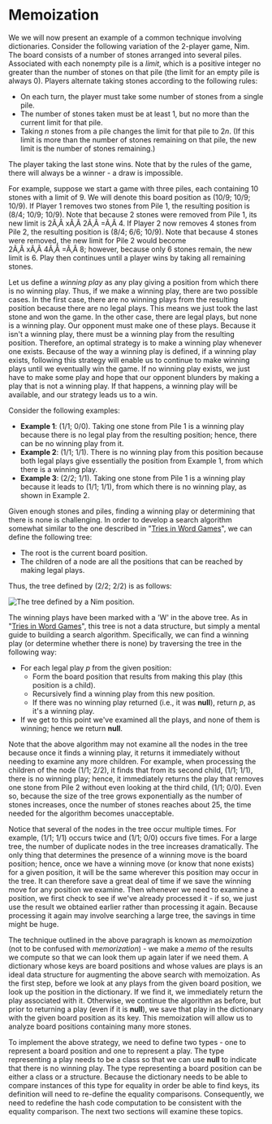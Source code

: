 # Memoization

We we will now present an example of a common technique involving
dictionaries. Consider the following variation of the 2-player game,
Nim. The board consists of a number of stones arranged into several
piles. Associated with each nonempty pile is a *limit*, which is a
positive integer no greater than the number of stones on that pile (the
limit for an empty pile is always 0). Players alternate taking stones
according to the following rules:

  - On each turn, the player must take some number of stones from a
    single pile.
  - The number of stones taken must be at least 1, but no more than the
    current limit for that pile.
  - Taking *n* stones from a pile changes the limit for that pile to
    2*n*. (If this limit is more than the number of stones remaining on
    that pile, the new limit is the number of stones remaining.)

The player taking the last stone wins. Note that by the rules of the
game, there will always be a winner - a draw is impossible.

For example, suppose we start a game with three piles, each containing
10 stones with a limit of 9. We will denote this board position as
(10/9; 10/9; 10/9). If Player 1 removes two stones from Pile 1, the
resulting position is (8/4; 10/9; 10/9). Note that because 2 stones were
removed from Pile 1, its new limit is 2Ã‚Â xÃ‚Â 2Ã‚Â =Ã‚Â 4. If Player 2
now removes 4 stones from Pile 2, the resulting position is (8/4; 6/6;
10/9). Note that because 4 stones were removed, the new limit for Pile 2
would become 2Ã‚Â xÃ‚Â 4Ã‚Â =Ã‚Â 8; however, because only 6 stones
remain, the new limit is 6. Play then continues until a player wins by
taking all remaining stones.

Let us define a *winning play* as any play giving a position from which
there is no winning play. Thus, if we make a winning play, there are two
possible cases. In the first case, there are no winning plays from the
resulting position because there are no legal plays. This means we just
took the last stone and won the game. In the other case, there are legal
plays, but none is a winning play. Our opponent must make one of these
plays. Because it isn't a winning play, there must be a winning play
from the resulting position. Therefore, an optimal strategy is to make a
winning play whenever one exists. Because of the way a winning play is
defined, if a winning play exists, following this strategy will enable
us to continue to make winning plays until we eventually win the game.
If no winning play exists, we just have to make some play and hope that
our opponent blunders by making a play that is not a winning play. If
that happens, a winning play will be available, and our strategy leads
us to a win.

Consider the following examples:

  - **Example 1**: (1/1; 0/0). Taking one stone from Pile 1 is a winning
    play because there is no legal play from the resulting position;
    hence, there can be no winning play from it.
  - **Example 2**: (1/1; 1/1). There is no winning play from this
    position because both legal plays give essentially the position from
    Example 1, from which there is a winning play.
  - **Example 3**: (2/2; 1/1). Taking one stone from Pile 1 is a winning
    play because it leads to (1/1; 1/1), from which there is no winning
    play, as shown in Example 2.

Given enough stones and piles, finding a winning play or determining
that there is none is challenging. In order to develop a search
algorithm somewhat similar to the one described in "[Tries in Word
Games](/~rhowell/DataStructures/redirect/word-games)", we can define the
following tree:

  - The root is the current board position.
  - The children of a node are all the positions that can be reached by
    making legal plays.

Thus, the tree defined by (2/2; 2/2) is as follows:

![The tree defined by a Nim position.](nim-tree.jpg)

The winning plays have been marked with a 'W' in the above tree. As in
"[Tries in Word Games](/~rhowell/DataStructures/redirect/word-games)",
this tree is not a data structure, but simply a mental guide to building
a search algorithm. Specifically, we can find a winning play (or
determine whether there is none) by traversing the tree in the following
way:

  - For each legal play *p* from the given position:
      - Form the board position that results from making this play (this
        position is a child).
      - Recursively find a winning play from this new position.
      - If there was no winning play returned (i.e., it was **null**),
        return *p*, as it's a winning play.
  - If we get to this point we've examined all the plays, and none of
    them is winning; hence we return **null**.

Note that the above algorithm may not examine all the nodes in the tree
because once it finds a winning play, it returns it immediately without
needing to examine any more children. For example, when processing the
children of the node (1/1; 2/2), it finds that from its second child,
(1/1; 1/1), there is no winning play; hence, it immediately returns the
play that removes one stone from Pile 2 without even looking at the
third child, (1/1; 0/0). Even so, because the size of the tree grows
exponentially as the number of stones increases, once the number of
stones reaches about 25, the time needed for the algorithm becomes
unacceptable.

Notice that several of the nodes in the tree occur multiple times. For
example, (1/1; 1/1) occurs twice and (1/1; 0/0) occurs five times. For a
large tree, the number of duplicate nodes in the tree increases
dramatically. The only thing that determines the presence of a winning
move is the board position; hence, once we have a winning move (or know
that none exists) for a given position, it will be the same wherever
this position may occur in the tree. It can therefore save a great deal
of time if we save the winning move for any position we examine. Then
whenever we need to examine a position, we first check to see if we've
already processed it - if so, we just use the result we obtained earlier
rather than processing it again. Because processing it again may involve
searching a large tree, the savings in time might be huge.

The technique outlined in the above paragraph is known as *memoization*
(not to be confused with *memorization*) - we make a *memo* of the
results we compute so that we can look them up again later if we need
them. A dictionary whose keys are board positions and whose values are
plays is an ideal data structure for augmenting the above search with
memoization. As the first step, before we look at any plays from the
given board position, we look up the position in the dictionary. If we
find it, we immediately return the play associated with it. Otherwise,
we continue the algorithm as before, but prior to returning a play (even
if it is **null**), we save that play in the dictionary with the given
board position as its key. This memoization will allow us to analyze
board positions containing many more stones.

To implement the above strategy, we need to define two types - one to
represent a board position and one to represent a play. The type
representing a play needs to be a class so that we can use **null** to
indicate that there is no winning play. The type representing a board
position can be either a class or a structure. Because the dictionary
needs to be able to compare instances of this type for equality in order
be able to find keys, its definition will need to re-define the equality
comparisons. Consequently, we need to redefine the hash code computation
to be consistent with the equality comparison. The next two sections
will examine these topics.
